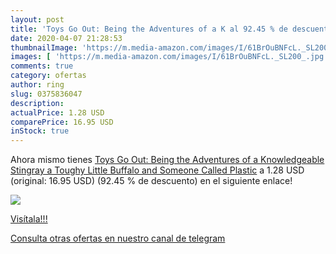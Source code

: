 ```yaml
---
layout: post
title: 'Toys Go Out: Being the Adventures of a K al 92.45 % de descuento'
date: 2020-04-07 21:28:53
thumbnailImage: 'https://m.media-amazon.com/images/I/61BrOuBNFcL._SL200_.jpg'
images: [ 'https://m.media-amazon.com/images/I/61BrOuBNFcL._SL200_.jpg' ]
comments: true
category: ofertas
author: ring
slug: 0375836047
description:
actualPrice: 1.28 USD
comparePrice: 16.95 USD
inStock: true
---
```


Ahora mismo tienes [Toys Go Out: Being the Adventures of a Knowledgeable Stingray  a Toughy Little Buffalo  and Someone Called Plastic](https://www.amazon.com/dp/0375836047/?tag=redken08-20) a 1.28 USD (original: 16.95 USD) (92.45 %  de descuento) en el siguiente enlace!

[![](https://m.media-amazon.com/images/I/61BrOuBNFcL._SL200_.jpg)](https://www.amazon.com/dp/0375836047/?tag=redken08-20)

[Visítala!!!](https://www.amazon.com/dp/0375836047/?tag=redken08-20)

[Consulta otras ofertas en nuestro canal de telegram](https://t.me/s/ofertas25)
